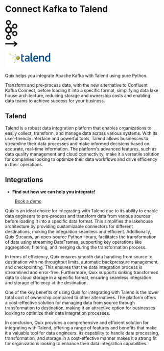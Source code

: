 # Connect Kafka to Talend

<div class="connect-images cards blog-grid-card" markdown>
<div>
<img src="../images/kafka_logo.png" width="40px" />
</div>
<div>
<img src="../images/arrow.svg" width="40px" />
</div>
<div>
<img src="./images/talend_1.jpg" />
</div>
</div>

Quix helps you integrate Apache Kafka with Talend using pure Python.

Transform and pre-process data, with the new alternative to Confluent Kafka Connect, before loading it into a specific format, simplifying data lake house architecture, reducing storage and ownership costs and enabling data teams to achieve success for your business.

## Talend

Talend is a robust data integration platform that enables organizations to easily collect, transform, and manage data across various systems. With its user-friendly interface and powerful tools, Talend allows businesses to streamline their data processes and make informed decisions based on accurate, real-time information. The platform's advanced features, such as data quality management and cloud connectivity, make it a versatile solution for companies looking to optimize their data workflows and drive efficiency in their operations.

## Integrations

<div class="grid cards" markdown>

- __Find out how we can help you integrate!__

    <a class="md-button md-button--primary" href="https://share.hsforms.com/1iW0TmZzKQMChk0lxd_tGiw4yjw2?__hstc=175542013.2303933fbd746c0ac86d9ccbe9bc9100.1728383268831.1729603416735.1729620918855.31&__hssc=175542013.1.1729620918855&__hsfp=2132701734" target="_blank" style="margin:.5rem;">Book a demo</a>

</div>


Quix is an ideal choice for integrating with Talend due to its ability to enable data engineers to pre-process and transform data from various sources before loading it into a specific data format. This simplifies the lakehouse architecture by providing customizable connectors for different destinations, making the integration seamless and efficient. Additionally, Quix Streams, an open-source Python library, facilitates the transformation of data using streaming DataFrames, supporting key operations like aggregation, filtering, and merging during the transformation process.

In terms of efficiency, Quix ensures smooth data handling from source to destination with no throughput limits, automatic backpressure management, and checkpointing. This ensures that the data integration process is streamlined and error-free. Furthermore, Quix supports sinking transformed data to cloud storage in a specific format, ensuring seamless integration and storage efficiency at the destination.

One of the key benefits of using Quix for integrating with Talend is the lower total cost of ownership compared to other alternatives. The platform offers a cost-effective solution for managing data from source through transformation to destination, making it an attractive option for businesses looking to optimize their data integration processes.

In conclusion, Quix provides a comprehensive and efficient solution for integrating with Talend, offering a range of features and benefits that make it a valuable tool for data engineers. Its capability to handle data processing, transformation, and storage in a cost-effective manner makes it a strong fit for organizations looking to enhance their data integration capabilities.


